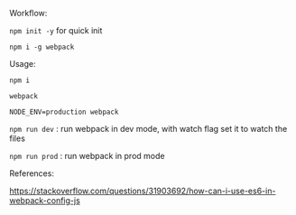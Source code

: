 
Workflow:

`npm init -y` for quick init

`npm i -g webpack`

Usage:

`npm i`

`webpack`

`NODE_ENV=production webpack`

`npm run dev`   : run webpack in dev mode, with watch flag set it to watch the files

`npm run prod`  : run webpack in prod mode

References:


https://stackoverflow.com/questions/31903692/how-can-i-use-es6-in-webpack-config-js
